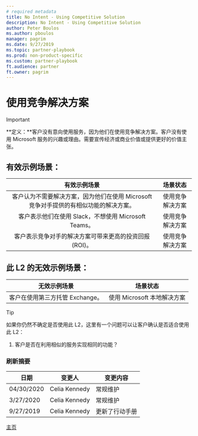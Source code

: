 ```yaml
---
# required metadata
title: No Intent - Using Competitive Solution
description: No Intent - Using Competitive Solution
author: Peter Boulos
ms.author: pboulos
manager: pagrim
ms.date: 9/27/2019
ms.topic: partner-playbook 
ms.prod: non-product-specific 
ms.custom: partner-playbook 
ft.audience: partner
ft.owner: pagrim
---
```


# 使用竞争解决方案

> [!IMPORTANT]
> **定义：**客户没有意向使用服务，因为他们在使用竞争解决方案。客户没有使用 Microsoft 服务的兴趣或理由。需要宣传经济或商业价值或提供更好的价值主张。

## 有效示例场景：

| 有效示例场景| 场景状态|
| :--: | :--: |
| 客户认为不需要解决方案，因为他们在使用 Microsoft 竞争对手提供的有相似功能的解决方案。| 使用竞争解决方案|
| 客户表示他们在使用 Slack，不想使用 Microsoft Teams。| 使用竞争解决方案|
| 客户表示竞争对手的解决方案可带来更高的投资回报 (ROI)。| 使用竞争解决方案|

## 此 L2 的无效示例场景：

| 无效示例场景| 场景状态|
| :--: | :--: |
| 客户在使用第三方托管 Exchange。| 使用 Microsoft 本地解决方案|

> [!TIP]
> 如果你仍然不确定是否使用此 L2，这里有一个问题可以让客户确认是否适合使用此 L2：
>    1. 客户是否在利用相似的服务实现相同的功能？

### 刷新摘要

|日期|变更人|变更内容|
|---------|---------------|----------------------------|
|04/30/2020| Celia Kennedy|  常规维护|
|3/27/2020| Celia Kennedy| 常规维护|
|9/27/2019| Celia Kennedy| 更新了行动手册|

[主页](http://partner-docs.microsoft.com)
